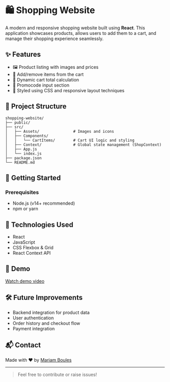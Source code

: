 # 🛍️ Shopping Website

A modern and responsive shopping website built using **React**. This application showcases products, allows users to add them to a cart, and manage their shopping experience seamlessly.

## ✨ Features

- 🖼️ Product listing with images and prices  
- 🛒 Add/remove items from the cart  
- 🧮 Dynamic cart total calculation  
- 🎁 Promocode input section  
- 💅 Styled using CSS and responsive layout techniques  

## 📂 Project Structure

```
shopping-website/
├── public/
├── src/
│   ├── Assets/               # Images and icons
│   ├── Components/
│   │   └── CartItems/        # Cart UI logic and styling
│   ├── Context/              # Global state management (ShopContext)
│   ├── App.js
│   └── index.js
├── package.json
└── README.md
```

## 🚀 Getting Started

### Prerequisites

- Node.js (v14+ recommended)
- npm or yarn


## 🧠 Technologies Used

- React
- JavaScript
- CSS Flexbox & Grid
- React Context API

## 📸 Demo

[Watch demo video](./public/demo.mp4)

## 🛠️ Future Improvements

- Backend integration for product data  
- User authentication  
- Order history and checkout flow  
- Payment integration  

## 📬 Contact

Made with ❤️ by [Mariam Boules](https://github.com/mariamBoules)

---

> Feel free to contribute or raise issues!
